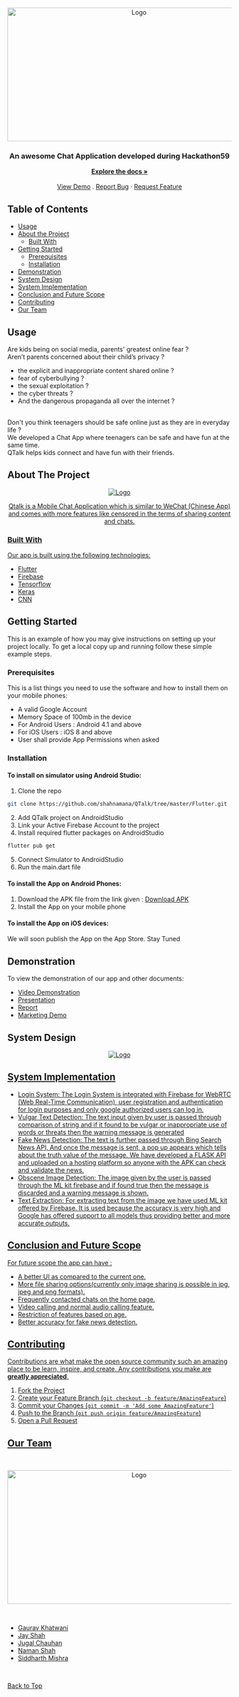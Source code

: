 <!-- PROJECT LOGO -->
<br />
<p align="center">
  <a href="https://github.com/shahnamana/QTalk">
    <img src="images/flogo.png" alt="Logo" width="576" height="300">
  </a>

  <h3 align="center">An awesome Chat Application developed during Hackathon59</h3>

  <p align="center">
    <a href="https://github.com/shahnamana/QTalk"><strong>Explore the docs »</strong></a>
    <br />
    <br />
    <a href="https://github.com/shahnamana/QTalk#Demonstration">View Demo</a>
    .
    <a href="https://github.com/shahnamana/QTalk/issues">Report Bug</a>
    ·
    <a href="https://github.com/shahnamana/QTalk/issues">Request Feature</a>
  </p>
</p>



<!-- TABLE OF CONTENTS -->
## Table of Contents

* [Usage](#usage)
* [About the Project](#about-the-project)
  * [Built With](#built-with)
* [Getting Started](#getting-started)
  * [Prerequisites](#prerequisites)
  * [Installation](#installation)
* [Demonstration](#Demonstration)
* [System Design](#system-design)
* [System Implementation](#system-implementation)
* [Conclusion and Future Scope](#Conclusion-and-Future-Scope)
* [Contributing](#contributing)
* [Our Team](#Our-Team)

<!-- USAGE EXAMPLES -->
## Usage

Are kids being on social media, parents' greatest online fear ? 
<br />
Aren’t parents concerned about their child’s privacy ?
- the explicit and inappropriate content shared online ?
- fear of cyberbullying ?
- the sexual exploitation ?
- the cyber threats ?
- And the dangerous propaganda all over the internet ?

<br />
Don't you think teenagers should be safe online just as they are in everyday life ?

<br />
We developed a Chat App where teenagers can be safe and have fun at the same time. 

<br />
QTalk helps kids connect and have fun with their friends.


<!-- ABOUT THE PROJECT -->
## About The Project
<p align="center">
    <a href="https://github.com/shahnamana/QTalk">
    <img src="images/front.png" alt="Logo">
</p>
<p align="center">
Qtalk is a Mobile Chat Application which is similar to WeChat (Chinese App) and comes with more features like censored in the terms of sharing content and chats.
</p>

### Built With
Our app is built using the following technologies:
* [Flutter](https://flutter.dev)
* [Firebase](https://firebase.google.com)
* [Tensorflow](https://www.tensorflow.org)
* [Keras](https://keras.io)
* [CNN ](https://en.wikipedia.org/wiki/Convolutional_neural_network)



<!-- GETTING STARTED -->
## Getting Started

This is an example of how you may give instructions on setting up your project locally.
To get a local copy up and running follow these simple example steps.

### Prerequisites

This is a list things you need to use the software and how to install them on your mobile phones:

* A valid Google Account
* Memory Space of 100mb in the device
* For Android Users : Android 4.1 and above
* For iOS Users : iOS 8 and above
* User shall provide App Permissions when asked

### Installation

#### To install on simulator using Android Studio:
1. Clone the repo
```sh
git clone https://github.com/shahnamana/QTalk/tree/master/Flutter.git
```
2. Add QTalk project on AndroidStudio
3. Link your Active Firebase Account to the project 
4. Install required flutter packages on AndroidStudio
```sh
flutter pub get
```
5. Connect Simulator to AndroidStudio
6. Run the main.dart file

#### To install the App on Android Phones:
1. Download the APK file from the link given : 
[Download APK](https://drive.google.com/drive/folders/1mlQZV3QwbW09TozY6Yaae2O4AqxPgVaM)
2. Install the App on your mobile phone

#### To install the App on iOS devices:
We will soon publish the App on the App Store. Stay Tuned

<!-- Demonstration -->
## Demonstration
To view the demonstration of our app and other documents:
* [Video Demonstration](https://drive.google.com/drive/folders/1mlQZV3QwbW09TozY6Yaae2O4AqxPgVaM)
* [Presentation](https://drive.google.com/drive/folders/1mlQZV3QwbW09TozY6Yaae2O4AqxPgVaM)
* [Report](https://drive.google.com/drive/folders/1mlQZV3QwbW09TozY6Yaae2O4AqxPgVaM)
* [Marketing Demo](https://drive.google.com/drive/folders/1mlQZV3QwbW09TozY6Yaae2O4AqxPgVaM)

<!-- System Design -->
## System Design

<p align="center">
    <a href="https://github.com/shahnamana/QTalk">
    <img src="images/design.png" alt="Logo">
</p>


<!-- System Implementation -->
## System Implementation

* Login System: The Login System is integrated with Firebase for WebRTC (Web Real-Time Communication), user registration and authentication for login purposes and only google authorized users can log in.
* Vulgar Text Detection: The text input given by user is passed through comparison of string and if it found to be vulgar or inappropriate use of words or threats then the warning message is generated
* Fake News Detection: The text is further passed through Bing Search News API, And once the message is sent, a pop up appears which tells about the truth value of the message. We have developed a FLASK API and uploaded on a hosting platform so anyone with the APK can check and validate the news.
* Obscene Image Detection: The image given by the user is passed through the ML kit firebase and if found true then the message is discarded and a warning message is shown.
* Text Extraction: For extracting text from the image we have used ML kit offered by Firebase. It is used because the accuracy is very high and Google has offered support to all models thus providing better and more accurate outputs.

<!-- Conclusion and Future Scope -->
## Conclusion and Future Scope
For future scope the app can have :
* A better UI as compared to the current one.
* More file sharing options(currently only image sharing is possible in jpg, jpeg and png
formats).
* Frequently contacted chats on the home page.
* Video calling and normal audio calling feature.
* Restriction of features based on age.
* Better accuracy for fake news detection.

<!-- CONTRIBUTING -->
## Contributing

Contributions are what make the open source community such an amazing place to be learn, inspire, and create. Any contributions you make are **greatly appreciated**.

1. Fork the Project
2. Create your Feature Branch (`git checkout -b feature/AmazingFeature`)
3. Commit your Changes (`git commit -m 'Add some AmazingFeature'`)
4. Push to the Branch (`git push origin feature/AmazingFeature`)
5. Open a Pull Request

<!-- Our Team -->
## Our Team
<br />
<p align="center">
  <a href="https://github.com/shahnamana/QTalk">
    <img src="images/team.png" alt="Logo" width="576" height="300">
  </a>
</p>
<br /> 

* [Gaurav Khatwani](https://www.linkedin.com/in/gaurav-khatwani-7024991a9/)
* [Jay Shah](https://www.linkedin.com/in/jay-shah-526198195/)
* [Jugal Chauhan](https://www.linkedin.com/in/jugal-chauhan-8422b9157/)
* [Naman Shah](https://www.linkedin.com/in/naman-shah-95493378/)
* [Siddharth Mishra](https://github.com/siddharthenterprise)

<br />

[Back to Top](https://github.com/shahnamana/QTalk)